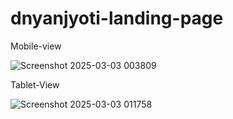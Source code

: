 # dnyanjyoti-landing-page
</hr>

<p>Mobile-view</p>

![Screenshot 2025-03-03 003809](https://github.com/user-attachments/assets/9a3ef762-45e7-4b87-9455-ec3e2612411b)

<p>Tablet-View</p>
</hr>

![Screenshot 2025-03-03 011758](https://github.com/user-attachments/assets/9254996a-483b-49ac-9abe-fca3f8b6bade)
